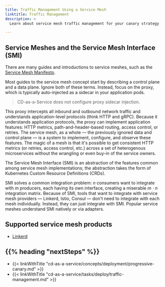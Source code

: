 ```yaml
---
title: Traffic Management Using a Service Mesh
linktitle: Traffic Management
description: >
  Learn about service mesh traffic management for your canary strategy.

---
```


## Service Meshes and the Service Mesh Interface (SMI)

There are many guides and introductions to service meshes, such as the [Service Mesh Manifesto](https://buoyant.io/service-mesh-manifesto/).

Most guides to the service mesh concept start by describing a control plane and a data plane. Ignore both of these terms. Instead, focus on the proxy, which is typically auto-injected as a sidecar in your application pods.

>CD-as-a-Service does not configure proxy sidecar injection.

This proxy intercepts all inbound and outbound network traffic and understands application-level protocols (think HTTP and gRPC). Because it understands application protocols, the proxy can implement application features: HTTP metrics, path-and-header-based routing, access control, or retries. The service mesh, as a whole — the previously ignored data and control plane — is a system to implement, configure, and observe these features. The magic of a mesh is that it's possible to get consistent HTTP metrics (or retries, access control, etc.) across a set of heterogenous microservices without the wrangling or even buy-in of the service owners.

The Service Mesh Interface (SMI) is an abstraction of the features common among service mesh implementations; the abstraction takes the form of Kubernetes Custom Resource Definitions (CRDs).

SMI solves a common integration problem: _n_ consumers want to integrate with _m_ producers, each having its own interface, creating a miserable _m ⋅ n_ integration matrix. Because of SMI, tools that want to integrate with service mesh providers — Linkerd, Istio, Consul — don't need to integrate with each mesh individually. Instead, they can just integrate with SMI. Popular service meshes understand SMI natively or via adapters.   


## Supported service mesh products

* [Linkerd](https://linkerd.io/)


## {{%  heading "nextSteps" %}}

- {{< linkWithTitle "cd-as-a-service/concepts/deployment/progressive-canary.md" >}}
- {{< linkWithTitle "cd-as-a-service/tasks/deploy/traffic-management.md" >}}